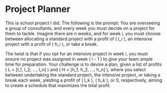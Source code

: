 # Project Planner
This ia school project I did. The following is the prompt: You are overseeing a group of consultants, and every week you must decide on a project for them to tackle. Imagine there are n weeks, and for week i, you must choose between allocating a standard project with a profit of \( l_i \), an intensive project with a profit of \( h_i \), or take a break.

The twist is that if you opt for an intensive project in week i, you must ensure no project was assigned in week \( i - 1 \) to give your team ample time for preparation. Your challenge is to devise a plan, given a list of profits \( L = [l_1, l_2, ..., l_n] \) and \( H = [h_1, h_2, ..., h_n] \), where you select between undertaking the standard project, the intensive project, or taking a break each week, yielding a profit of \( l_k \), \( h_k \), or 0, respectively, aiming to create a schedule that maximizes the total profit.
